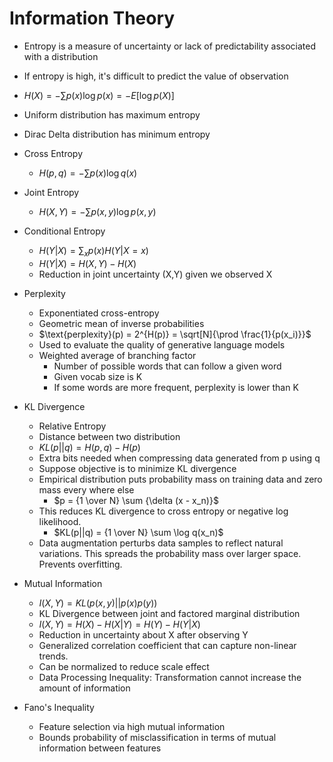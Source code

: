 # Information Theory

- Entropy is a measure of uncertainty or lack of predictability associated with a distribution
- If entropy is high, it's difficult to predict the value of observation
- $H(X) = - \sum p(x) \log p(x) = - E[\log p(X)]$
- Uniform distribution has maximum entropy
- Dirac Delta distribution has minimum entropy

- Cross Entropy
    - $H(p,q) = -\sum p(x) \log q(x)$

- Joint Entropy
    - $H(X,Y) = -\sum p(x,y) \log p(x,y)$

- Conditional Entropy
    - $H(Y | X) = \sum_x p(x) H(Y | X=x)$
    - $H(Y|X) = H(X,Y) - H(X)$
    - Reduction in joint uncertainty (X,Y) given we observed X

- Perplexity
    - Exponentiated cross-entropy
    - Geometric mean of inverse probabilities
    - $\text{perplexity}(p) = 2^{H(p)} = \sqrt[N]{\prod \frac{1}{p(x_i)}}$
    - Used to evaluate the quality of generative language models
    - Weighted average of branching factor
        - Number of possible words that can follow a given word
        - Given vocab size is K
        - If some words are more frequent, perplexity is lower than K

- KL Divergence
    - Relative Entropy
    - Distance between two distribution
    - $KL(p||q) = H(p,q) - H(p)$
    - Extra bits needed when compressing data generated from p using q
    - Suppose objective is to minimize KL divergence
    - Empirical distribution puts probability mass on training data and zero mass every where else
        - $p = {1 \over N} \sum {\delta (x - x_n)}$
    - This reduces KL divergence to cross entropy or negative log likelihood.
        - $KL(p||q) = {1 \over N} \sum \log q(x_n)$
    - Data augmentation perturbs data samples to reflect natural variations. This spreads the probability mass over larger space. Prevents overfitting.

- Mutual Information
    - $I(X,Y) = KL(p(x,y) || p(x)p(y))$
    - KL Divergence between joint and factored marginal distribution
    - $I(X,Y) = H(X) - H(X|Y) = H(Y) - H(Y|X)$
    - Reduction in uncertainty about X after observing Y
    - Generalized correlation coefficient that can capture non-linear trends.
    - Can be normalized to reduce scale effect
    - Data Processing Inequality: Transformation cannot increase the amount of information

- Fano's Inequality
    - Feature selection via high mutual information
    - Bounds probability of misclassification in terms of mutual information between features 